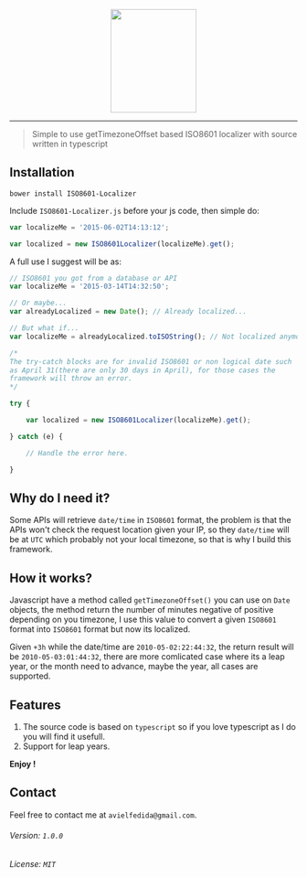<p align="center">
	<img height="181" width="150" src="http://i.imgur.com/070F7jH.png">
</p>

---

> Simple to use getTimezoneOffset based ISO8601 localizer with source written in typescript

## Installation

```
bower install ISO8601-Localizer
```

Include `ISO8601-Localizer.js` before your js code, then simple do:

```javascript
var localizeMe = '2015-06-02T14:13:12';

var localized = new ISO8601Localizer(localizeMe).get();
```

A full use I suggest will be as:

```javascript
// ISO8601 you got from a database or API
var localizeMe = '2015-03-14T14:32:50';

// Or maybe...
var alreadyLocalized = new Date(); // Already localized...

// But what if...
var localizeMe = alreadyLocalized.toISOString(); // Not localized anymore but in ISO8601 format.

/*
The try-catch blocks are for invalid ISO8601 or non logical date such
as April 31(there are only 30 days in April), for those cases the
framework will throw an error.
*/

try {

	var localized = new ISO8601Localizer(localizeMe).get();

} catch (e) {

	// Handle the error here.

}
```

## Why do I need it?

Some APIs will retrieve `date/time` in `ISO8601` format, the problem is that the APIs won't check the request
location given your IP, so they `date/time` will be at `UTC` which probably not your local timezone, so that is why I build this framework.

## How it works?

Javascript have a method called `getTimezoneOffset()` you can use on `Date` objects, the method return the number of minutes negative of positive depending on you timezone, I use this value to convert a given `ISO8601` format into `ISO8601` format but now its localized.

Given `+3h` while the date/time are `2010-05-02:22:44:32`, the return result will be `2010-05-03:01:44:32`, there are more comlicated case where its a leap year, or the  month need to advance, maybe the year, all cases are supported.

## Features

1. The source code is based on `typescript` so if you love typescript as I do you will find it usefull.
2. Support for leap years.

**Enjoy !**

## Contact

Feel free to contact me at `avielfedida@gmail.com`.

###### Version: `1.0.0`

###### License: `MIT`